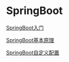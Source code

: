 # SpringBoot

[SpringBoot入门](./subfile/_1SpringBoot入门.md)

[SpringBoot基本原理](./subfile/_2SpringBoot基本原理.md)

[SpringBoot自定义配置](./subfile/_3SpringBoot自定义配置.md)

